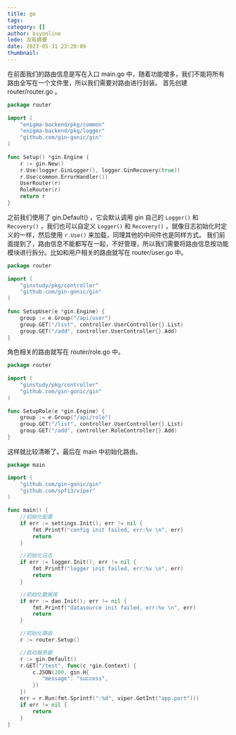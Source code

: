 ```yaml
---
title: go
tags: 
category: []
author: bsyonline
lede: 没有摘要
date: 2023-05-31 23:20:09
thumbnail:
---
```



在前面我们的路由信息是写在入口 main.go 中，随着功能增多，我们不能将所有路由全写在一个文件里，所以我们需要对路由进行封装。
首先创建 router/router.go 。
```go
package router  
  
import (  
    "enigma-backend/pkg/common"  
    "enigma-backend/pkg/logger"    
    "github.com/gin-gonic/gin"
)  
  
func Setup() *gin.Engine {  
    r := gin.New()  
    r.Use(logger.GinLogger(), logger.GinRecovery(true))  
    r.Use(common.ErrorHandler())  
    UserRouter(r)  
    RoleRouter(r)  
    return r  
}
```

之前我们使用了 gin.Default() ，它会默认调用 gin 自己的 ``Logger()`` 和 ``Recovery()`` ，我们也可以自定义  ``Logger()`` 和 ``Recovery()`` ，就像日志初始化时定义的一样，然后使用 ``r.Use()`` 来加载，同理其他的中间件也是同样方式。
我们前面提到了，路由信息不能都写在一起，不好管理，所以我们需要将路由信息按功能模块进行拆分。比如和用户相关的路由就写在 router/user.go 中。
```go
package router  
  
import (   
    "ginstudy/pkg/controller"    
    "github.com/gin-gonic/gin"
)  
  
func SetupUser(e *gin.Engine) {  
    group := e.Group("/api/user")  
    group.GET("/list", controller.UserController{}.List)  
    group.GET("/add", controller.UserController{}.Add)  
}
```

角色相关的路由就写在 router/role.go 中。
```go
package router  
  
import (  
    "ginstudy/pkg/controller"    
    "github.com/gin-gonic/gin"
)  
  
func SetupRole(e *gin.Engine) {  
    group := e.Group("/api/role")  
    group.GET("/list", controller.UserController{}.List)  
    group.GET("/add", controller.RoleController{}.Add)  
}
```

这样就比较清晰了。最后在 main 中初始化路由。
```go
package main

import (  
    "github.com/gin-gonic/gin"
    "github.com/spf13/viper"
)
    
func main() {
	//初始化配置
	if err := settings.Init(); err != nil {  
	    fmt.Printf("config init failed, err:%v \n", err)  
	    return  
	}

    //初始化日志
    if err := logger.Init(); err != nil {  
	    fmt.Printf("logger init failed, err:%v \n", err)  
	    return  
	}

    //初始化数据库
    if err := dao.Init(); err != nil {  
	    fmt.Printf("datasource init failed, err:%v \n", err)  
	    return  
	}

    //初始化路由
    r := router.Setup()

    //启动服务器
    r := gin.Default()
    r.GET("/test", func(c *gin.Context) {  
	    c.JSON(200, gin.H{  
	       "message": "success",  
	    })
	})
	err = r.Run(fmt.Sprintf(":%d", viper.GetInt("app.port")))  
	if err != nil {  
		return  
	}
}
```